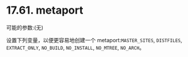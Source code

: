 # 17.61. metaport

可能的参数:(无)

设置下列变量，以便更容易地创建一个 metaport:`MASTER_SITES`, `DISTFILES`, `EXTRACT_ONLY`, `NO_BUILD`, `NO_INSTALL`, `NO_MTREE`, `NO_ARCH`。
